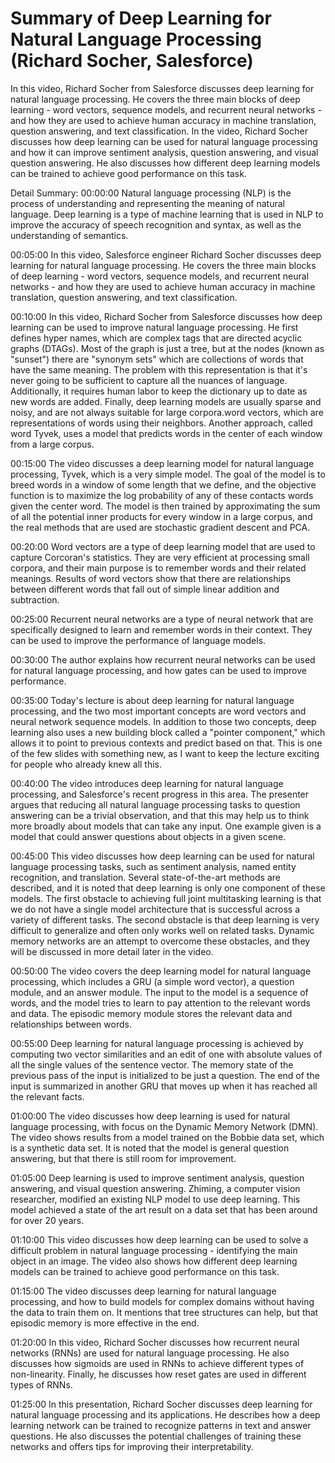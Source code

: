 # Summary of Deep Learning for Natural Language Processing (Richard Socher, Salesforce)

In this video, Richard Socher from Salesforce discusses deep learning for natural language processing. He covers the three main blocks of deep learning - word vectors, sequence models, and recurrent neural networks - and how they are used to achieve human accuracy in machine translation, question answering, and text classification.
In the video, Richard Socher discusses how deep learning can be used for natural language processing and how it can improve sentiment analysis, question answering, and visual question answering. He also discusses how different deep learning models can be trained to achieve good performance on this task.

Detail Summary: 
00:00:00
Natural language processing (NLP) is the process of understanding and representing the meaning of natural language. Deep learning is a type of machine learning that is used in NLP to improve the accuracy of speech recognition and syntax, as well as the understanding of semantics.

00:05:00
In this video, Salesforce engineer Richard Socher discusses deep learning for natural language processing. He covers the three main blocks of deep learning - word vectors, sequence models, and recurrent neural networks - and how they are used to achieve human accuracy in machine translation, question answering, and text classification.

00:10:00
In this video, Richard Socher from Salesforce discusses how deep learning can be used to improve natural language processing. He first defines hyper names, which are complex tags that are directed acyclic graphs (DTAGs). Most of the graph is just a tree, but at the nodes (known as "sunset") there are "synonym sets" which are collections of words that have the same meaning. The problem with this representation is that it's never going to be sufficient to capture all the nuances of language. Additionally, it requires human labor to keep the dictionary up to date as new words are added. Finally, deep learning models are usually sparse and noisy, and are not always suitable for large corpora.word vectors, which are representations of words using their neighbors. Another approach, called word Tyvek, uses a model that predicts words in the center of each window from a large corpus.

00:15:00
The video discusses a deep learning model for natural language processing, Tyvek, which is a very simple model. The goal of the model is to breed words in a window of some length that we define, and the objective function is to maximize the log probability of any of these contacts words given the center word. The model is then trained by approximating the sum of all the potential inner products for every window in a large corpus, and the real methods that are used are stochastic gradient descent and PCA.

00:20:00
Word vectors are a type of deep learning model that are used to capture Corcoran's statistics. They are very efficient at processing small corpora, and their main purpose is to remember words and their related meanings. Results of word vectors show that there are relationships between different words that fall out of simple linear addition and subtraction.

00:25:00
Recurrent neural networks are a type of neural network that are specifically designed to learn and remember words in their context. They can be used to improve the performance of language models.

00:30:00
The author explains how recurrent neural networks can be used for natural language processing, and how gates can be used to improve performance.

00:35:00
Today's lecture is about deep learning for natural language processing, and the two most important concepts are word vectors and neural network sequence models. In addition to those two concepts, deep learning also uses a new building block called a "pointer component," which allows it to point to previous contexts and predict based on that. This is one of the few slides with something new, as I want to keep the lecture exciting for people who already knew all this.

00:40:00
The video introduces deep learning for natural language processing, and Salesforce's recent progress in this area. The presenter argues that reducing all natural language processing tasks to question answering can be a trivial observation, and that this may help us to think more broadly about models that can take any input. One example given is a model that could answer questions about objects in a given scene.

00:45:00
This video discusses how deep learning can be used for natural language processing tasks, such as sentiment analysis, named entity recognition, and translation. Several state-of-the-art methods are described, and it is noted that deep learning is only one component of these models. The first obstacle to achieving full joint multitasking learning is that we do not have a single model architecture that is successful across a variety of different tasks. The second obstacle is that deep learning is very difficult to generalize and often only works well on related tasks. Dynamic memory networks are an attempt to overcome these obstacles, and they will be discussed in more detail later in the video.

00:50:00
The video covers the deep learning model for natural language processing, which includes a GRU (a simple word vector), a question module, and an answer module. The input to the model is a sequence of words, and the model tries to learn to pay attention to the relevant words and data. The episodic memory module stores the relevant data and relationships between words.

00:55:00
Deep learning for natural language processing is achieved by computing two vector similarities and an edit of one with absolute values of all the single values of the sentence vector. The memory state of the previous pass of the input is initialized to be just a question. The end of the input is summarized in another GRU that moves up when it has reached all the relevant facts.

01:00:00
The video discusses how deep learning is used for natural language processing, with focus on the Dynamic Memory Network (DMN). The video shows results from a model trained on the Bobbie data set, which is a synthetic data set. It is noted that the model is general question answering, but that there is still room for improvement.

01:05:00
Deep learning is used to improve sentiment analysis, question answering, and visual question answering. Zhiming, a computer vision researcher, modified an existing NLP model to use deep learning. This model achieved a state of the art result on a data set that has been around for over 20 years.

01:10:00
This video discusses how deep learning can be used to solve a difficult problem in natural language processing - identifying the main object in an image. The video also shows how different deep learning models can be trained to achieve good performance on this task.

01:15:00
The video discusses deep learning for natural language processing, and how to build models for complex domains without having the data to train them on. It mentions that tree structures can help, but that episodic memory is more effective in the end.

01:20:00
In this video, Richard Socher discusses how recurrent neural networks (RNNs) are used for natural language processing. He also discusses how sigmoids are used in RNNs to achieve different types of non-linearity. Finally, he discusses how reset gates are used in different types of RNNs.

01:25:00
In this presentation, Richard Socher discusses deep learning for natural language processing and its applications. He describes how a deep learning network can be trained to recognize patterns in text and answer questions. He also discusses the potential challenges of training these networks and offers tips for improving their interpretability.

